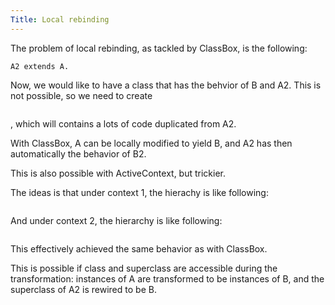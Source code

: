 ```yaml
---
Title: Local rebinding
---
```


The problem of local rebinding, as tackled by ClassBox, is the following:

```B extends A.
A2 extends A.
```

Now, we would like to have a class that has the behvior of B and A2. This is not possible, so we need to create

```B2 extends B.
```

, which will contains a lots of code duplicated from A2.

With ClassBox, A can be locally modified to yield B, and A2 has then automatically the behavior of B2.

This is also possible with ActiveContext, but trickier.

The ideas is that under context 1, the hierachy is like following:

```A2 extends A.
```

And under context 2, the hierarchy is like following:

```A2 extends B extends A.
```

This effectively achieved the same behavior as with ClassBox. 

This is possible if class and superclass are accessible during the transformation: instances of A are transformed to be instances of B, and the superclass of A2 is rewired to be B.
